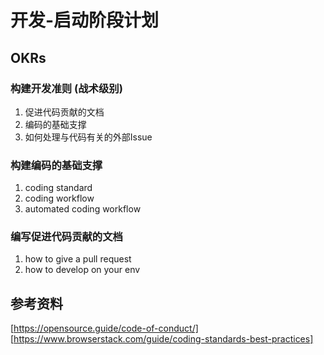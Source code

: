 # 开发-启动阶段计划

## OKRs

### 构建开发准则 (战术级别)

1. 促进代码贡献的文档
2. 编码的基础支撑
3. 如何处理与代码有关的外部Issue

### 构建编码的基础支撑

1. coding standard
2. coding workflow
3. automated coding workflow

### 编写促进代码贡献的文档

1. how to give a pull request
2. how to develop on your env

## 参考资料

[https://opensource.guide/code-of-conduct/]
[https://www.browserstack.com/guide/coding-standards-best-practices]

